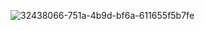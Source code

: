 ![32438066-751a-4b9d-bf6a-611655f5b7fe](https://github.com/user-attachments/assets/0d31a5ab-f457-4534-800b-592970903e0d)
